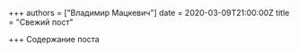 +++
authors = ["Владимир Мацкевич"]
date = 2020-03-09T21:00:00Z
title = "Свежий пост"

+++
Содержание поста